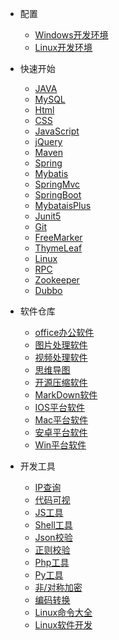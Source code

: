 <!-- _navbar.md -->

<!-- _navbar.md -->

- 配置
  - [Windows开发环境](https://download.csdn.net/download/weixin_54061333/23161311)
  - [Linux开发环境](https://blog.csdn.net/weixin_54061333/article/details/122285996)

- 快速开始
  - [JAVA](/java/JavaBase1-8.md)
  - [MySQL](/mysql/MySQLbase01.md)
  - [Html](/html/html.md)
  - [CSS](/html/CSS.md)
  - [JavaScript](https://www.runoob.com/js/js-tutorial.html)
  - [jQuery](/html/jQuery.md)
  - [Maven](/maven/MavenBase1.md)
  - [Spring](/spring/Spring.md#Spring)
  - [Mybatis](/mybatis/Mybatis.md#Mybatis)
  - [SpringMvc](/spring/SpringMvc.md#SpringMvc)
  - [SpringBoot](/spring/SpringBoot.md#SpringBoot)
  - [MybataisPlus](/mybatis/MybatisPlus.md#MybatisPlus)
  - [Junit5](/Junit/Junit.md#Junit5)
  - [Git](/git/GitBase01.md)
  - [FreeMarker](/freemarker/freemarker.md#freemarker)
  - [ThymeLeaf](/thymeleaf/ThymeLeaf.md#thymeleaf)
  - [Linux](/linux/LinuxsysStu.md#Linux学习)
  - [RPC](/RPC/Rpc.md#rpc)
  - [Zookeeper](./RPC/Zookeeper.md#zookeeper)
  - [Dubbo](./RPC/Dubbo.md#Dubbo)

- 软件仓库
  -  [office办公软件](https://mp.weixin.qq.com/s/29Do6pjEeA2yJuvVZjVHjg)
  - [图片处理软件](https://mp.weixin.qq.com/s/O4jlhnPow_c0Tm08n1C0jA)
  - [视频处理软件](https://mp.weixin.qq.com/s/DhsUGi0oEQ6ivYDDqiJOGA)
  - [思维导图](https://www.edrawsoft.cn/mindmaster/lp-1.html?channel=baidu)
  - [开源压缩软件](https://www.7-zip.org/)
  - [MarkDown软件](https://atom.io/)
  - [IOS平台软件](http://free.apprcn.com/category/ios/)
  - [Mac平台软件](http://free.apprcn.com/category/mac/)
  - [安卓平台软件](http://free.apprcn.com/category/android/)
  - [Win平台软件](http://free.apprcn.com/category/pc/)

- 开发工具
  * [IP查询](http://mip.chinaz.com/?query=)
  * [代码可视](https://algorithm-visualizer.org/)
  * [JS工具](https://tool.lu/js/)
  * [Shell工具](https://tool.lu/shell/)
  * [Json校验](https://tool.lu/json/)
  * [正则校验](https://c.runoob.com/front-end/854/)
  * [Php工具](https://tool.lu/php/)
  * [Py工具](https://tool.lu/pyc/)
  * [非/对称加密](http://tool.chacuo.net/cryptrsaprikey)
  * [编码转换](https://tool.lu/encdec/)
  * [Linux命令大全](https://www.linuxcool.com/)
  * [Linux软件开发](https://linux.cn/tech/program/) 










